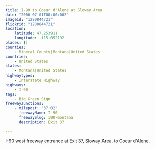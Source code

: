 ```yaml
---
title: I-90 to Coeur d'Alene at Sloway Area
date: "2006-07-01T00:00:00Z"
imageid: "1280844721"
flickrid: "1280844721"
location:
    latitude: 47.253911
    longitude: -115.052192
places: []
counties:
    - Mineral County|Montana|United States
countries:
    - United States
states:
    - Montana|United States
highwaytypes:
    - Interstate Highway
highways:
    - I-90
tags:
    - Big Green Sign
freewayJunctions:
    - milepost: "37.02"
      freewayName: I-90
      freewaySlug: i90-montana
      description: Exit 37

---
```

I-90 west freeway entrance at Exit 37, Sloway Area, to Coeur d'Alene.